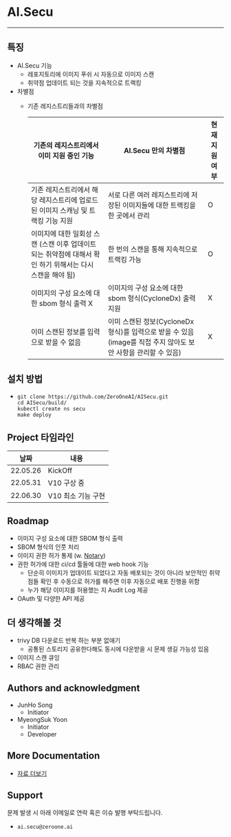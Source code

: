 # AI.Secu

***

## 특징
- AI.Secu 기능
  - 레포지토리에 이미지 푸쉬 시 자동으로 이미지 스캔
  - 취약점 업데이트 되는 것을 지속적으로 트랙킹
- 차별점
  - 기존 레지스트리들과의 차별점

    | 기존의 레지스트리에서 이미 지원 중인 기능                        | AI.Secu 만의 차별점                                                           | 현재 지원 여부 |
    |--------------------------------------------------------------------------|-----------------------------------------------------------------------------------|-----------------------|
    | 기존 레지스트리에서 해당 레지스트리에 업로드 된 이미지 스캐닝 및 트랙킹 기능 지원 | 서로 다른 여러 레지스트리에 저장된 이미지들에 대한 트랙킹을 한 곳에서 관리                               | O |
    | 이미지에 대한 일회성 스캔 (스캔 이후 업데이트되는 취약점에 대해서 확인 하기 위해서는 다시 스캔을 해야 됨) | 한 번의 스캔을 통해 지속적으로 트랙킹 가능                                                 | O |
    | 이미지의 구성 요소에 대한  sbom 형식 출력 X                    | 이미지의 구성 요소에 대한 sbom 형식(CycloneDx) 출력 지원                    | X |
    | 이미 스캔된 정보를 입력으로 받을 수 없음                                       | 이미 스캔된 정보(CycloneDx 형식)를 입력으로 받을 수 있음 (image를 직접 주지 않아도 보안 사항을 관리할 수 있음) | X |

## 설치 방법
- ```
  git clone https://github.com/ZeroOneAI/AISecu.git
  cd AISecu/build/
  kubectl create ns secu
  make deploy
  ```

## Project 타임라인

| 날짜       | 내용            |
|----------|---------------|
| 22.05.26 | KickOff       |
| 22.05.31 | V10 구상 중      |
| 22.06.30 | V10 최소 기능 구현  |

## Roadmap
- 이미지 구성 요소에 대한 SBOM 형식 출력
- SBOM 형식의 인풋 처리
- 이미지 권한 허가 통제 (w. [Notary](https://github.com/notaryproject/notary))
- 권한 허가에 대한 ci/cd 툴들에 대한 web hook 기능
  - 단순히 이미지가 업데이트 되었다고 자동 배포되는 것이 아니라 보안적인 취약점들 확인 후 수동으로 허가를 해주면 이후 자동으로 배포 진행을 위함
  - 누가 해당 이미지를 허용했는 지 Audit Log 제공
- OAuth 및 다양한 API 제공

## 더 생각해볼 것
- trivy DB 다운로드 반복 하는 부분 없애기
  - 공통된 스토리지 공유한다해도 동시에 다운받을 시 문제 생길 가능성 있음
- 이미지 스캔 큐잉
- RBAC 권한 관리

## Authors and acknowledgment
- JunHo Song
  - Initiator
- MyeongSuk Yoon
  - Initiator
  - Developer


## More Documentation
- [자료 더보기](docs/external/index.md)

## Support
문제 발생 시 아래 이메일로 연락 혹은 이슈 발행 부탁드립니다.
- `ai.secu@zeroone.ai`
